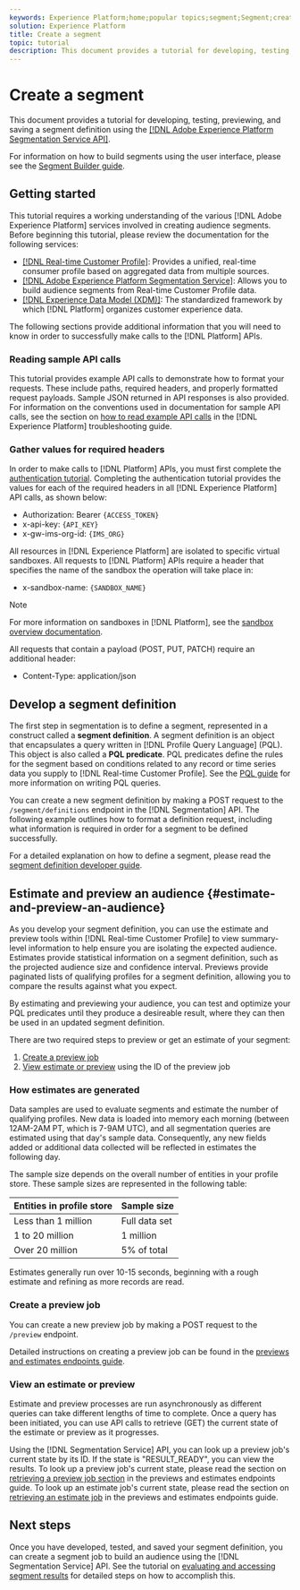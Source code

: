 ```yaml
---
keywords: Experience Platform;home;popular topics;segment;Segment;create segment
solution: Experience Platform
title: Create a segment
topic: tutorial
description: This document provides a tutorial for developing, testing, previewing, and saving a segment definition using the Adobe Experience Platform Segmentation Service API.
---
```


# Create a segment 

This document provides a tutorial for developing, testing, previewing, and saving a segment definition using the [[!DNL Adobe Experience Platform Segmentation Service API]](../api/getting-started.md). 

For information on how to build segments using the user interface, please see the [Segment Builder guide](../ui/overview.md).

## Getting started

This tutorial requires a working understanding of the various [!DNL Adobe Experience Platform] services involved in creating audience segments. Before beginning this tutorial, please review the documentation for the following services:

- [[!DNL Real-time Customer Profile]](../../profile/home.md): Provides a unified, real-time consumer profile based on aggregated data from multiple sources.
- [[!DNL Adobe Experience Platform Segmentation Service]](../home.md): Allows you to build audience segments from Real-time Customer Profile data.
- [[!DNL Experience Data Model (XDM)]](../../xdm/home.md): The standardized framework by which [!DNL Platform] organizes customer experience data.

The following sections provide additional information that you will need to know in order to successfully make calls to the [!DNL Platform] APIs.

### Reading sample API calls

This tutorial provides example API calls to demonstrate how to format your requests. These include paths, required headers, and properly formatted request payloads. Sample JSON returned in API responses is also provided. For information on the conventions used in documentation for sample API calls, see the section on [how to read example API calls](../../landing/troubleshooting.md#how-do-i-format-an-api-request) in the [!DNL Experience Platform] troubleshooting guide.

### Gather values for required headers

In order to make calls to [!DNL Platform] APIs, you must first complete the [authentication tutorial](../../tutorials/authentication.md). Completing the authentication tutorial provides the values for each of the required headers in all [!DNL Experience Platform] API calls, as shown below:

- Authorization: Bearer `{ACCESS_TOKEN}`
- x-api-key: `{API_KEY}`
- x-gw-ims-org-id: `{IMS_ORG}`

All resources in [!DNL Experience Platform] are isolated to specific virtual sandboxes. All requests to [!DNL Platform] APIs require a header that specifies the name of the sandbox the operation will take place in:

- x-sandbox-name: `{SANDBOX_NAME}`

>[!NOTE]
>
>For more information on sandboxes in [!DNL Platform], see the [sandbox overview documentation](../../sandboxes/home.md). 

All requests that contain a payload (POST, PUT, PATCH) require an additional header:

- Content-Type: application/json

## Develop a segment definition

The first step in segmentation is to define a segment, represented in a construct called a **segment definition**. A segment definition is an object that encapsulates a query written in [!DNL Profile Query Language] (PQL). This object is also called a **PQL predicate**. PQL predicates define the rules for the segment based on conditions related to any record or time series data you supply to [!DNL Real-time Customer Profile]. See the [PQL guide](../pql/overview.md) for more information on writing PQL queries.

You can create a new segment definition by making a POST request to the `/segment/definitions` endpoint in the [!DNL Segmentation] API. The following example outlines how to format a definition request, including what information is required in order for a segment to be defined successfully.

For a detailed explanation on how to define a segment, please read the [segment definition developer guide](../api/segment-definitions.md#create).

## Estimate and preview an audience {#estimate-and-preview-an-audience}

As you develop your segment definition, you can use the estimate and preview tools within [!DNL Real-time Customer Profile] to view summary-level information to help ensure you are isolating the expected audience. Estimates provide statistical information on a segment definition, such as the projected audience size and confidence interval. Previews provide paginated lists of qualifying profiles for a segment definition, allowing you to compare the results against what you expect.

By estimating and previewing your audience, you can test and optimize your PQL predicates until they produce a desireable result, where they can then be used in an updated segment definition.

There are two required steps to preview or get an estimate of your segment:

1. [Create a preview job](#create-a-preview-job)
2. [View estimate or preview](#view-an-estimate-or-preview) using the ID of the preview job
  
### How estimates are generated

Data samples are used to evaluate segments and estimate the number of qualifying profiles. New data is loaded into memory each morning (between 12AM-2AM PT, which is 7-9AM UTC), and all segmentation queries are estimated using that day's sample data. Consequently, any new fields added or additional data collected will be reflected in estimates the following day.

The sample size depends on the overall number of entities in your profile store. These sample sizes are represented in the following table:

| Entities in profile store | Sample size |
| ------------------------- | ----------- |
| Less than 1 million | Full data set |
| 1 to 20 million | 1 million |
| Over 20 million | 5% of total |

Estimates generally run over 10-15 seconds, beginning with a rough estimate and refining as more records are read.

### Create a preview job

You can create a new preview job by making a POST request to the `/preview` endpoint.

Detailed instructions on creating a preview job can be found in the [previews and estimates endpoints guide](../api/previews-and-estimates.md#create-preview).

### View an estimate or preview

Estimate and preview processes are run asynchronously as different queries can take different lengths of time to complete. Once a query has been initiated, you can use API calls to retrieve (GET) the current state of the estimate or preview as it progresses.

Using the [!DNL Segmentation Service] API, you can look up a preview job's current state by its ID. If the state is "RESULT_READY", you can view the results. To look up a preview job's current state, please read the section on [retrieving a preview job section](../api/previews-and-estimates.md#get-preview) in the previews and estimates endpoints guide. To look up an estimate job's current state, please read the section on [retrieving an estimate job](../api/previews-and-estimates.md#get-estimate) in the previews and estimates endpoints guide.


## Next steps

Once you have developed, tested, and saved your segment definition, you can create a segment job to build an audience using the [!DNL Segmentation Service] API. See the tutorial on [evaluating and accessing segment results](./evaluate-a-segment.md) for detailed steps on how to accomplish this.